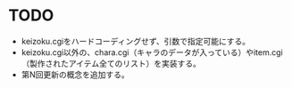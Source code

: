 # TODO

- keizoku.cgiをハードコーディングせず、引数で指定可能にする。
- keizoku.cgi以外の、chara.cgi（キャラのデータが入っている）やitem.cgi（製作されたアイテム全てのリスト）を実装する。
- 第N回更新の概念を追加する。
